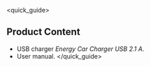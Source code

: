 <quick_guide>
##  Product Content
- USB charger *Energy Car Charger USB 2.1 A*.
- User manual.
</quick_guide>
